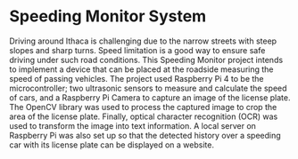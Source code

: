 # Speeding Monitor System

Driving around Ithaca is challenging due to the narrow streets with steep slopes and sharp turns. Speed limitation is a good way to ensure safe driving under such road conditions. This Speeding Monitor project intends to implement a device that can be placed at the roadside measuring the speed of passing vehicles. The project used Raspberry Pi 4 to be the microcontroller; two ultrasonic sensors to measure and calculate the speed of cars, and a Raspberry Pi Camera to capture an image of the license plate. The OpenCV library was used to process the captured image to crop the area of the license plate. Finally, optical character recognition (OCR) was used to transform the image into text information. A local server on Raspberry Pi was also set up so that the detected history over a speeding car with its license plate can be displayed on a website.
